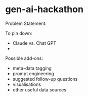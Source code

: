 # gen-ai-hackathon

Problem Statement:

To pin down:
- Claude vs. Chat GPT
- 

Possible add-ons:
- meta-data tagging
- prompt engineering
- suggested follow-up questions
- visualisations
- other useful data sources
